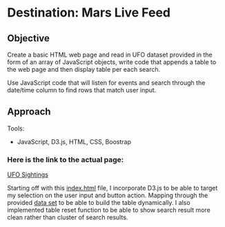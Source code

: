 # Destination: Mars Live Feed 

## Objective
Create a basic HTML web page and read in UFO dataset provided in the form of an array of JavaScript objects, write code that appends a table to the web page and then display table per each search.

Use JavaScript code that will listen for events and search through the date/time column to find rows that match user input.

## Approach
Tools:

* JavaScript, D3.js, HTML, CSS, Boostrap 

### Here is the link to the actual page:
[UFO Sightings]()

Starting off with this [index.html](https://github.com/Donthave1/Data_Analytics_Bootcamp_UCI/blob/master/02%20Assignments/12%20UFO%20Sighting/index.html) file, I incorporate D3.js to be able to target my selection on the user input and button action. Mapping through the provided [data set](https://github.com/Donthave1/Data_Analytics_Bootcamp_UCI/blob/master/02%20Assignments/12%20UFO%20Sighting/static/js/data.js) to be able to build the table dynamically. I also implemented table reset function to be able to show search result more clean rather than cluster of search results.
